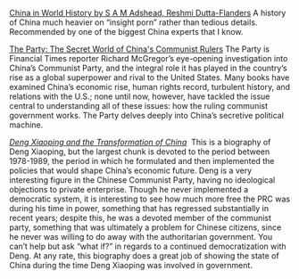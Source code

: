 [China in World History by S A M Adshead, Reshmi Dutta-Flanders](http://amzn.to/2oxUBAS)
A history of China much heavier on “insight porn” rather than tedious details. Recommended by one of the biggest China experts that I know.

[The Party: The Secret World of China's Communist Rulers](https://www.amazon.com/Party-Secret-Chinas-Communist-Rulers/dp/0061708771)
The Party is Financial Times reporter Richard McGregor’s eye-opening investigation into China’s Communist Party, and the integral role it has
played in the country’s rise as a global superpower and rival to the United States. Many books have examined China’s economic rise, human rights record,
turbulent history, and relations with the U.S.; none until now, however, have tackled the issue central to understanding all of these issues: how the ruling
communist government works. The Party delves deeply into China’s secretive political machine.

_[Deng Xiaoping and the Transformation of China](https://amzn.to/2Cxdnm0)_ 
This is a biography of Deng Xiaoping, but the largest chunk is devoted to the period between 1978-1989, the period in which he formulated and then implemented the policies that would shape China’s economic future. Deng is a very interesting figure in the Chinese Communist Party, having no ideological objections to private enterprise. Though he never implemented a democratic system, it is interesting to see how much more free the PRC was during his time in power, something that has regressed substantially in recent years; despite this, he was a devoted member of the communist party, something that was ultimately a problem for Chinese citizens, since he never was willing to do away with the authoritarian government. You can’t help but ask “what if?” in regards to a continued democratization with Deng. At any rate, this biography does a great job of showing the state of China during the time Deng Xiaoping was involved in government.